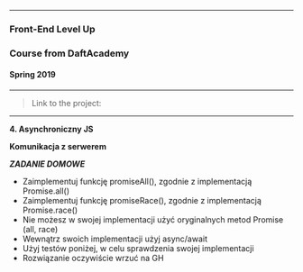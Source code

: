 - - -
### Front-End Level Up
### Course from DaftAcademy
#### Spring 2019

- - -

> Link to the project: 


- - -

**4. Asynchroniczny JS** 

**Komunikacja z serwerem**

***ZADANIE DOMOWE***

* Zaimplementuj funkcję promiseAll(), zgodnie z implementacją Promise.all()
* Zaimplementuj funkcję promiseRace(), zgodnie z implementacją Promise.race()
* Nie możesz w swojej implementacji użyć oryginalnych metod Promise (all, race)
* Wewnątrz swoich implementacji użyj async/await
* Użyj testów poniżej, w celu sprawdzenia swojej implementacji
* Rozwiązanie oczywiście wrzuć na GH

